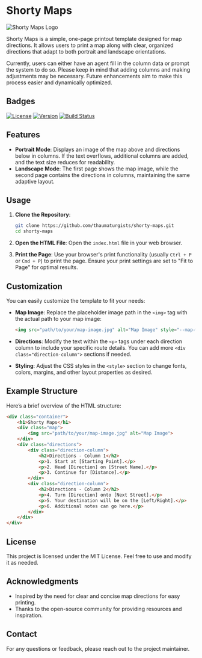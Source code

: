 # Shorty Maps

![Shorty Maps Logo](path/to/your/image.jpg) <!-- Replace with the actual path to your image -->

Shorty Maps is a simple, one-page printout template designed for map directions. It allows users to print a map along with clear, organized directions that adapt to both portrait and landscape orientations.

Currently, users can either have an agent fill in the column data or prompt the system to do so. Please keep in mind that adding columns and making adjustments may be necessary. Future enhancements aim to make this process easier and dynamically optimized.

## Badges

[![License](https://img.shields.io/badge/license-MIT-blue.svg)](LICENSE) <!-- Replace with actual badge links -->
[![Version](https://img.shields.io/badge/version-1.0.0-brightgreen.svg)](VERSION) <!-- Replace with actual badge links -->
[![Build Status](https://img.shields.io/badge/build-passing-brightgreen.svg)](BUILD_STATUS) <!-- Replace with actual badge links -->

## Features

- **Portrait Mode**: Displays an image of the map above and directions below in columns. If the text overflows, additional columns are added, and the text size reduces for readability.
- **Landscape Mode**: The first page shows the map image, while the second page contains the directions in columns, maintaining the same adaptive layout.

## Usage

1. **Clone the Repository**: 
   ```bash
   git clone https://github.com/thaumaturgists/shorty-maps.git
   cd shorty-maps
   ```

2. **Open the HTML File**: Open the `index.html` file in your web browser.

3. **Print the Page**: Use your browser's print functionality (usually `Ctrl + P` or `Cmd + P`) to print the page. Ensure your print settings are set to "Fit to Page" for optimal results.

## Customization

You can easily customize the template to fit your needs:

- **Map Image**: Replace the placeholder image path in the `<img>` tag with the actual path to your map image:
  ```html
  <img src="path/to/your/map-image.jpg" alt="Map Image" style="--map-width: 80%;">
  ```

- **Directions**: Modify the text within the `<p>` tags under each direction column to include your specific route details. You can add more `<div class="direction-column">` sections if needed.

- **Styling**: Adjust the CSS styles in the `<style>` section to change fonts, colors, margins, and other layout properties as desired.

## Example Structure

Here’s a brief overview of the HTML structure:

```html
<div class="container">
    <h1>Shorty Maps</h1>
    <div class="map">
        <img src="path/to/your/map-image.jpg" alt="Map Image">
    </div>
    <div class="directions">
        <div class="direction-column">
            <h2>Directions - Column 1</h2>
            <p>1. Start at [Starting Point].</p>
            <p>2. Head [Direction] on [Street Name].</p>
            <p>3. Continue for [Distance].</p>
        </div>
        <div class="direction-column">
            <h2>Directions - Column 2</h2>
            <p>4. Turn [Direction] onto [Next Street].</p>
            <p>5. Your destination will be on the [Left/Right].</p>
            <p>6. Additional notes can go here.</p>
        </div>
    </div>
</div>
```

## License

This project is licensed under the MIT License. Feel free to use and modify it as needed.

## Acknowledgments

- Inspired by the need for clear and concise map directions for easy printing.
- Thanks to the open-source community for providing resources and inspiration.

## Contact

For any questions or feedback, please reach out to the project maintainer.
